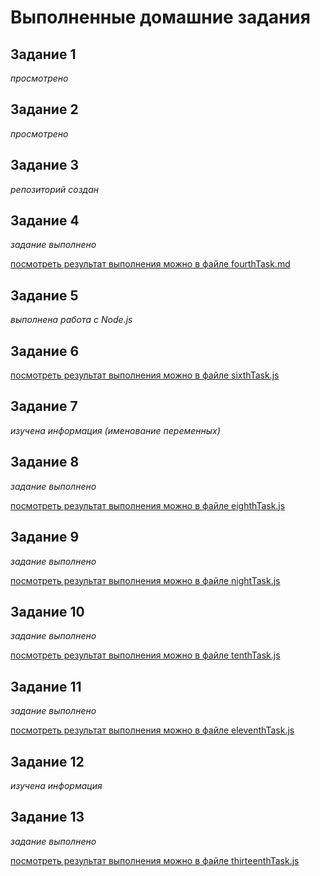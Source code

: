 # Выполненные домашние задания 

## Задание 1

*просмотрено*

## Задание 2

*просмотрено*

## Задание 3

*репозиторий создан*

## Задание 4

*задание выполнено*

[посмотреть результат выполнения можно в файле fourthTask.md](https://github.com/KarinaKravchenko/js/blob/main/fourthTask.md)

## Задание 5

*выполнена работа с Node.js*

## Задание 6

[посмотреть результат выполнения можно в файле sixthTask.js](https://github.com/KarinaKravchenko/js/blob/main/sixthTask.js)

## Задание 7

*изучена информация (именование переменных)*

## Задание 8

*задание выполнено*

[посмотреть результат выполнения можно в файле eighthTask.js](https://github.com/KarinaKravchenko/js/blob/main/eighthTask.js)

## Задание 9

*задание выполнено*

[посмотреть результат выполнения можно в файле nightTask.js](https://github.com/KarinaKravchenko/js/blob/main/nightTask.js)

## Задание 10

*задание выполнено*

[посмотреть результат выполнения можно в файле tenthTask.js](https://github.com/KarinaKravchenko/js/blob/main/tenthTask.js)

## Задание 11

*задание выполнено*

[посмотреть результат выполнения можно в файле eleventhTask.js](https://github.com/KarinaKravchenko/js/blob/main/eleventhTask.js)

## Задание 12

*изучена информация*

## Задание 13

*задание выполнено*

[посмотреть результат выполнения можно в файле thirteenthTask.js](https://github.com/KarinaKravchenko/js/blob/main/thirteenthTask.js)
